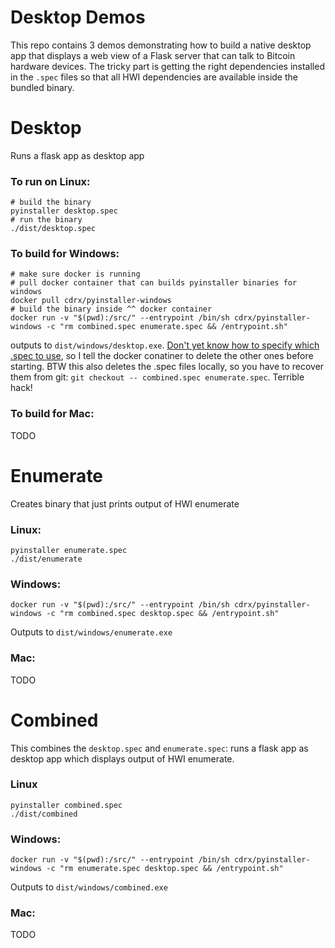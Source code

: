 # Desktop Demos

This repo contains 3 demos demonstrating how to build a native desktop app that displays a web view of a Flask server that can talk to Bitcoin hardware devices. The tricky part is getting the right dependencies installed in the `.spec` files so that all HWI dependencies are available inside the bundled binary.

# Desktop

Runs a flask app as desktop app

### To run on Linux:

```
# build the binary
pyinstaller desktop.spec
# run the binary
./dist/desktop.spec
```

### To build for Windows:

```
# make sure docker is running
# pull docker container that can builds pyinstaller binaries for windows
docker pull cdrx/pyinstaller-windows
# build the binary inside ^^ docker container
docker run -v "$(pwd):/src/" --entrypoint /bin/sh cdrx/pyinstaller-windows -c "rm combined.spec enumerate.spec && /entrypoint.sh"
```

outputs to `dist/windows/desktop.exe`. [Don't yet know how to specify which .spec to use](https://github.com/cdrx/docker-pyinstaller/issues/63), so I tell the docker conatiner to delete the other ones before starting. BTW this also deletes the .spec files locally, so you have to recover them from git: `git checkout -- combined.spec enumerate.spec`. Terrible hack!

### To build for Mac:

TODO

# Enumerate

Creates binary that just prints output of HWI enumerate

### Linux:

```
pyinstaller enumerate.spec
./dist/enumerate
```

### Windows:

```
docker run -v "$(pwd):/src/" --entrypoint /bin/sh cdrx/pyinstaller-windows -c "rm combined.spec desktop.spec && /entrypoint.sh"
```

Outputs to `dist/windows/enumerate.exe`

### Mac:

TODO

# Combined

This combines the `desktop.spec` and `enumerate.spec`: runs a flask app as desktop app which displays output of HWI enumerate. 

### Linux

```
pyinstaller combined.spec
./dist/combined
```

### Windows:

```
docker run -v "$(pwd):/src/" --entrypoint /bin/sh cdrx/pyinstaller-windows -c "rm enumerate.spec desktop.spec && /entrypoint.sh"
```

Outputs to `dist/windows/combined.exe`

### Mac:

TODO

